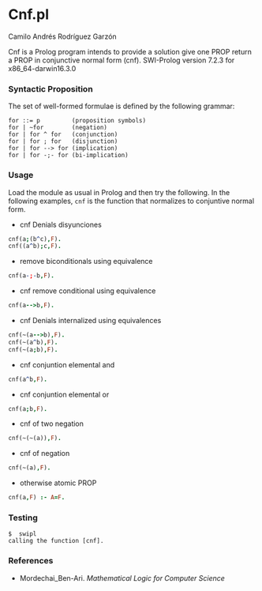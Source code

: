 # Cnf.pl

Camilo Andrés Rodríguez Garzón

Cnf is a Prolog program intends to provide a solution
give one PROP return a PROP in conjunctive normal form (cnf).
SWI-Prolog version 7.2.3 for x86_64-darwin16.3.0

### Syntactic Proposition 

The set of well-formed formulae is defined by the following grammar:

    for ::= p         (proposition symbols)
    for | ~for        (negation)
    for | for ^ for   (conjunction)
    for | for ; for   (disjunction)
    for | for --> for (implication)
    for | for -;- for (bi-implication)

### Usage

Load the module as usual in Prolog and then try the following.
In the following examples, `cnf` is the function that normalizes to conjuntive normal form.

* cnf Denials disyunciones

```Prolog
cnf(a;(b^c),F).
cnf((a^b);c,F).
```
* remove biconditionals using equivalence

```Prolog
cnf(a-;-b,F).
```
* cnf remove conditional using equivalence

```Prolog
cnf(a-->b,F).
```
* cnf Denials internalized using equivalences

```Prolog
cnf(~(a-->b),F).
cnf(~(a^b),F).
cnf(~(a;b),F).
```
* cnf conjuntion elemental and

```Prolog
cnf(a^b,F).
```
* cnf conjuntion elemental or

```Prolog
cnf(a;b,F).
```
* cnf of two negation

```Prolog
cnf(~(~(a)),F).
```
* cnf of negation

```Prolog
cnf(~(a),F).
```
* otherwise atomic PROP

```Prolog
cnf(a,F) :- A=F.
```

### Testing

```
$  swipl
calling the function [cnf].
```
### References

* Mordechai_Ben-Ari. *Mathematical Logic for Computer Science*
